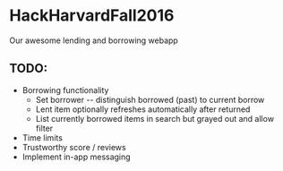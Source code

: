 # HackHarvardFall2016
Our awesome lending and borrowing webapp

## TODO:
* Borrowing functionality
  * Set borrower -- distinguish borrowed (past) to current borrow
  * Lent item optionally refreshes automatically after returned
  * List currently borrowed items in search but grayed out and allow filter
* Time limits
* Trustworthy score / reviews
* Implement in-app messaging
